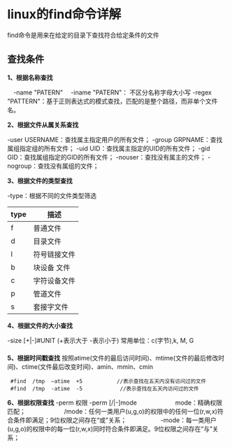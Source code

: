 #  linux的find命令详解
find命令是用来在给定的目录下查找符合给定条件的文件

## 查找条件
**1、根据名称查找**

　-name "PATERN"
　-iname "PATERN"： 不区分名称字母大小写
  -regex "PATTERN"：基于正则表达式的模式查找，匹配的是整个路径，而非单个文件名。


**2、根据文件从属关系查找**

-user USERNAME：查找属主指定用户的所有文件；
-group GRPNAME：查找属组指定组的所有文件； 
-uid UID：查找属主指定的UID的所有文件；
-gid GID：查找属组指定的GID的所有文件；
-nouser：查找没有属主的文件；
-nogroup：查找没有属组的文件；

**3、根据文件的类型查找**

-type：根据不同的文件类型筛选

|type|描述|
|--|--|
|f	|普通文件|
|d      |目录文件|
|l	|符号链接文件|
|b	|块设备 文件|
|c	|字符设备文件|
|p	|管道文件|
|s	|套接字文件|
 
**4、根据文件的大小查找**

-size [+|-]#UNIT (+表示大于 -表示小于)
常用单位：c(字节),k, M, G
　　　　　　  
**5、根据时间戳查找**
按照atime(文件的最后访问时间)、mtime(文件的最后修改时间)、ctime(文件最后改变时间)、amin、mmin、cmin


```
 #find  /tmp  –atime  +5           //表示查找在五天内没有访问过的文件
 #find  /tmp  -atime  -5            //表示查找在五天内访问过的文件
```
**6、根据权限查找**
-perm 权限 
-perm [/|-]mode
　　　　　　mode：精确权限匹配；
　　　　　　/mode：任何一类用户(u,g,o)的权限中的任何一位(r,w,x)符合条件即满足；9位权限之间存在“或”关系；
　　　　　 -mode：每一类用户(u,g,o)的权限中的每一位(r,w,x)同时符合条件即满足。9位权限之间存在“与”关系；

    
    
